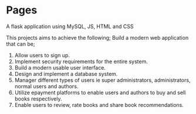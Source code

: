 # Pages
A flask application using MySQL, JS, HTML and CSS

This projects aims to achieve the following;
Build a modern web application that can be;
1. Allow users to sign up.
2. Implement security requirements for the entire system.
3. Build a modern usable user interface.
4. Design and implement a database system.
5. Manager different types of users ie super administrators, administrators, normal users and authors.
6. Utilize epayment platforms to enable users and authors to buy and sell books respectively.
7. Enable users to review, rate books and share book recommendations.


